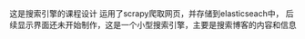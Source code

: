 <!--
 * @Author: Your Name you@example.com
 * @Date: 2022-11-25 10:04:15
 * @LastEditors: Your Name you@example.com
 * @LastEditTime: 2022-11-25 10:06:36
 * @FilePath: \undefinedc:\Users\86150\Desktop\BlogSearch\README.md
 * @Description: 这是默认设置,请设置`customMade`, 打开koroFileHeader查看配置 进行设置: https://github.com/OBKoro1/koro1FileHeader/wiki/%E9%85%8D%E7%BD%AE
--!>
这是搜索引擎的课程设计
运用了scrapy爬取网页，并存储到elasticseach中，
后续显示界面还未开始制作，这是一个小型搜索引擎，主要是搜索博客的内容和信息
